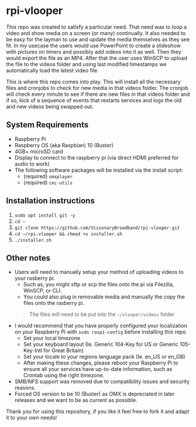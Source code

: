 # rpi-vlooper
This repo was created to satisfy a particular need. That need was to loop a video and show media on a screen (or many) continually. It also needed to be easy for the layman to use and update the media themselves as they see fit. In my usecase the users would use PowerPoint to create a slideshow with pictures on timers and possibly add videos into it as well. Then they would export the file as an MP4. After that the user uses WinSCP to upload the file to the videos folder and using last modified timestamps we automatically load the latest video file.

This is where this repo comes into play. This will install all the necessary files and cronjobs to check for new media in that videos folder. The cronjob will check every minute to see if there are new files in that videos folder and if so, kick of a sequence of events that restarts services and logs the old and new videos being swapped out.

## System Requirements
* Raspberry Pi
* Raspberry OS (aka Raspbian) 10 (Buster)
* 4GB+ microSD card
* Display to connect to the raspberry pi (via direct HDMI preferred for audio to work)
* The following software packages will be installed via the install script:
  * (required) `omxplayer`
  * (required) `cec-utils`

## Installation instructions
1. `sudo apt install git -y`
2. `cd ~`
3. `git clone https://github.com/VisionaryBroadband/rpi-vlooper.git`
4. `cd ~/rpi-vlooper && chmod +x installer.sh`
5. `./installer.sh`

## Other notes
* Users will need to manually setup your method of uploading videos to your rasberry pi.
  * Such as, you might sftp or scp the files onto the pi via Filezilla, WinSCP, or CLI.
  * You could also plug in removable media and manually the copy the files onto the rasberry pi.
  > The files will need to be put into the `~/vlooper/videos` folder
* I would recommend that you have properly configured your localization on your Raspberry Pi with `sudo raspi-config` before installing this repo
  * Set your local timezone
  * Set your keyboard layout (Ie. Generic 104-Key for US or Generic 105-Key-Intl for Great Britain)
  * Set your locale to your regions language pack (Ie. en_US or en_GB)
  * After making these changes, please reboot your Raspberry Pi to ensure all your services have up-to-date information, such as Crontab using the right timezone.
* SMB/NFS support was removed due to compatibility issues and security reasons.
* Forced OS version to be 10 (Buster) as OMX is depreciated in later releases and we want to be as current as possible.

Thank you for using this repository, if you like it feel free to fork it and adapt it to your own needs!
